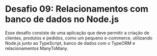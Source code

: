 # Desafio 09: Relacionamentos com banco de dados no Node.js

Esse desafio consiste de uma aplicação que deve permitir a criação de clientes, produtos e pedidos, como um pequeno e-commerce, utilizando Node.js junto ao TypeScript, banco de dados com o TypeORM e relacionamentos ManyToMany.
